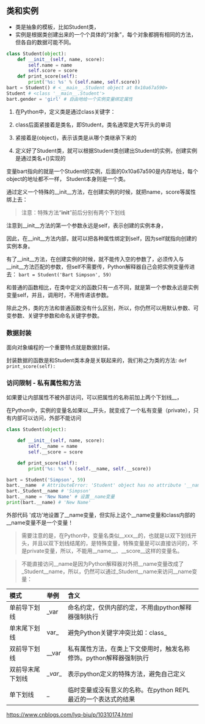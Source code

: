 ## 类和实例

* 类是抽象的模板，比如Student类，
* 实例是根据类创建出来的一个个具体的“对象”，每个对象都拥有相同的方法，但各自的数据可能不同。


```python
class Student(object):
    def __init__(self, name, score):
        self.name = name
        self.score = score
    def print_score(self):
        print('%s: %s' % (self.name, self.score))
bart = Student() # <__main__.Student object at 0x10a67a590>
Student # <class '__main__.Student'>
bart.gender = 'girl' # 自由地给一个实例变量绑定属性

```

1. 在Python中，定义类是通过class关键字：
    
2. class后面紧接着是类名，即Student，类名通常是大写开头的单词

3. 紧接着是(object)，表示该类是从哪个类继承下来的

4. 定义好了Student类，就可以根据Student类创建出Student的实例，创建实例是通过类名+()实现的


变量bart指向的就是一个Student的实例，后面的0x10a67a590是内存地址，每个object的地址都不一样，
Student本身则是一个类。

通过定义一个特殊的__init__方法，在创建实例的时候，就把name，score等属性绑上去：

> 注意：特殊方法“__init__”前后分别有两个下划线 
>
注意到__init__方法的第一个参数永远是self，表示创建的实例本身，

因此，在__init__方法内部，就可以把各种属性绑定到self，因为self就指向创建的实例本身。

有了__init__方法，在创建实例的时候，就不能传入空的参数了，必须传入与__init__方法匹配的参数，但self不需要传，Python解释器自己会把实例变量传进去： `bart = Student('Bart Simpson', 59)`

和普通的函数相比，在类中定义的函数只有一点不同，就是第一个参数永远是实例变量self，并且，调用时，不用传递该参数。

除此之外，类的方法和普通函数没有什么区别，所以，你仍然可以用默认参数、可变参数、关键字参数和命名关键字参数。

### 数据封装

面向对象编程的一个重要特点就是数据封装。

封装数据的函数是和Student类本身是关联起来的，我们称之为类的方法:  `def print_score(self): `
 
### 访问限制 - 私有属性和方法

如果要让内部属性不被外部访问，可以把属性的名称前加上两个下划线__，

在Python中，实例的变量名如果以__开头，就变成了一个私有变量（private），只有内部可以访问，外部不能访问

```python
class Student(object):

    def __init__(self, name, score):
        self.__name = name
        self.__score = score

    def print_score(self):
        print('%s: %s' % (self.__name, self.__score))

bart = Student('Simpson', 59)
bart.__name  # AttributeError: 'Student' object has no attribute '__name'
bart._Student__name # 'Simpson'
bart.__name = 'New Name' # 设置__name变量
print(bart.__name) # 'New Name'
```

外部代码 '成功'地设置了__name变量，但实际上这个__name变量和class内部的__name变量不是一个变量！

> 需要注意的是，在Python中，变量名类似__xxx__的，也就是以双下划线开头，并且以双下划线结尾的，是特殊变量，特殊变量是可以直接访问的，不是private变量，所以，不能用__name__、__score__这样的变量名。

> 不能直接访问__name是因为Python解释器对外把__name变量改成了_Student__name，所以，仍然可以通过_Student__name来访问__name变量：

|模式|举例|含义|
|:----|:----|:----|
|单前导下划线| _var|命名约定，仅供内部约定，不用由python解释器强制执行|
|单末尾下划线|var_|避免Python关键字冲突比如：class_|
|双前导下划线|__var|私有属性方法，在类上下文使用时，触发名称修饰。python解释器强制执行|
|双前导末尾下划线|\__var__|表示python定义的特殊方法，避免自己定义|
|单下划线|_|临时变量或没有意义的名称。在python REPL最近的一个表达式的结果|




https://www.cnblogs.com/lyq-biu/p/10310174.html

